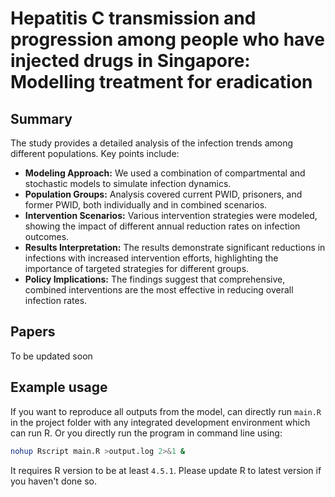 # Hepatitis C transmission and progression among people who have injected drugs in Singapore: Modelling treatment for eradication

## Summary

The study provides a detailed analysis of the infection trends among different populations. Key points include:

- **Modeling Approach:** We used a combination of compartmental and stochastic models to simulate infection dynamics.
- **Population Groups:** Analysis covered current PWID, prisoners, and former PWID, both individually and in combined scenarios.
- **Intervention Scenarios:** Various intervention strategies were modeled, showing the impact of different annual reduction rates on infection outcomes.
- **Results Interpretation:** The results demonstrate significant reductions in infections with increased intervention efforts, highlighting the importance of targeted strategies for different groups.
- **Policy Implications:** The findings suggest that comprehensive, combined interventions are the most effective in reducing overall infection rates.

## Papers

To be updated soon

## Example usage

If you want to reproduce all outputs from the model, can directly run `main.R` in the project folder with any integrated development environment which can run R. Or you directly run the program in command line using:

```bash
nohup Rscript main.R >output.log 2>&1 &
```

It requires R version to be at least `4.5.1`. Please update R to latest version if you haven't done so.